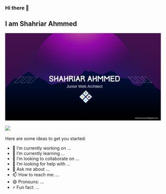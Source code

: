 ### Hi there 👋
## I am Shahriar Ahmmed

![Shahriar Banner](https://raw.githubusercontent.com/ShahriarZe/ShahriarZe/main/GitBanner.png)

![](http://github-profile-summary-cards.vercel.app/api/cards/profile-details?username=ShahriarZe&theme=nightowl)

Here are some ideas to get you started:

- 🔭 I’m currently working on ...
- 🌱 I’m currently learning ...
- 👯 I’m looking to collaborate on ...
- 🤔 I’m looking for help with ...
- 💬 Ask me about ...
- 📫 How to reach me: ...
- 😄 Pronouns: ...
- ⚡ Fun fact: ...

